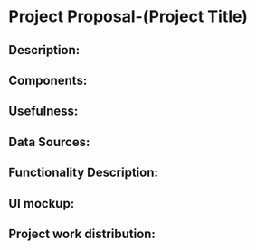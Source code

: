 # Project Proposal-(Project Title)

## Description:


## Components:

## Usefulness:

## Data Sources:

## Functionality Description:

## UI mockup:

## Project work distribution:
